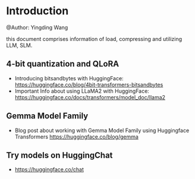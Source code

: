 # Introduction

@Author: Yingding Wang

this document comprises information of load, compressing and utilizing LLM, SLM.

## 4-bit quantization and QLoRA

* Introducing bitsandbytes with HuggingFace: https://huggingface.co/blog/4bit-transformers-bitsandbytes
* Important Info about using LLaMA2 with HuggingFace: https://huggingface.co/docs/transformers/model_doc/llama2

## Gemma Model Family
* Blog post about working with Gemma Model Family using Huggingface Transformers https://huggingface.co/blog/gemma

## Try models on HuggingChat
* https://huggingface.co/chat
